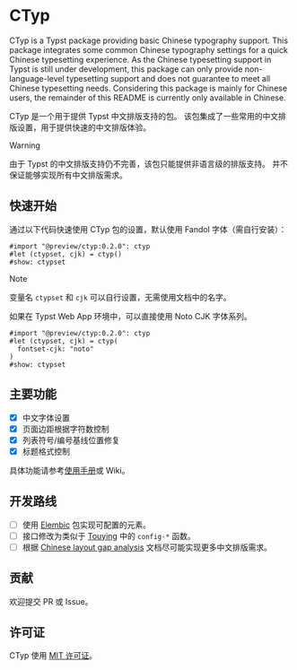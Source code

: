 # CTyp

CTyp is a Typst package providing basic Chinese typography support.
This package integrates some common Chinese typography settings for a quick Chinese typesetting experience.
As the Chinese typesetting support in Typst is still under development, this package can only provide non-language-level typesetting support and does not guarantee to meet all Chinese typesetting needs.
Considering this package is mainly for Chinese users, the remainder of this README is currently only available in Chinese.

CTyp 是一个用于提供 Typst 中文排版支持的包。
该包集成了一些常用的中文排版设置，用于提供快速的中文排版体验。

> [!WARNING]
> 由于 Typst 的中文排版支持仍不完善，该包只能提供非语言级的排版支持。
> 并不保证能够实现所有中文排版需求。

## 快速开始

通过以下代码快速使用 CTyp 包的设置，默认使用 Fandol 字体（需自行安装）：

```typ
#import "@preview/ctyp:0.2.0": ctyp
#let (ctypset, cjk) = ctyp()
#show: ctypset
```

> [!NOTE]
> 变量名 `ctypset` 和 `cjk` 可以自行设置，无需使用文档中的名字。

如果在 Typst Web App 环境中，可以直接使用 Noto CJK 字体系列。

```typ
#import "@preview/ctyp:0.2.0": ctyp
#let (ctypset, cjk) = ctyp(
  fontset-cjk: "noto"
)
#show: ctypset
```

## 主要功能

- [x] 中文字体设置
- [x] 页面边距根据字符数控制
- [x] 列表符号/编号基线位置修复
- [x] 标题格式控制

具体功能请参考[使用手册](doc/manual.pdf)或 Wiki。

## 开发路线

- [ ] 使用 [Elembic](https://typst.app/universe/package/elembic) 包实现可配置的元素。
- [ ] 接口修改为类似于 [Touying](https://typst.app/universe/package/touying) 中的 `config-*` 函数。
- [ ] 根据 [Chinese layout gap analysis](https://typst-doc-cn.github.io/clreq/) 文档尽可能实现更多中文排版需求。

## 贡献

欢迎提交 PR 或 Issue。

## 许可证

CTyp 使用 [MIT 许可证](LICENSE)。
